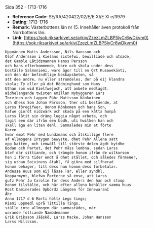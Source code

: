 Sida 352 - 1713-1716

- **Reference Code**: SE/RA/420422/02/E/E XI/E XI e/3979
- **Dating**: 1713-1716
- **Remark**: Västerbottens län nr 15. Innehåller även protokoll från Norrbottens län.
- **Link**: [https://sok.riksarkivet.se/arkiv/ZzezLmZLBP5lyCr6wDkvm0](https://sok.riksarkivet.se/arkiv/ZzezLmZLBP5lyCr6wDkvm0)

```txt linenums="1"
Uppmännen Matts Andersson, Nils Hansson och
Olof Andersson i Kielans sistefwi, bewilliade och utsade,
det Gamble Lätidzmannen Hanss Persson
och hans efterkommende, böre och skola under dess
boställe Salmoniemi, ware ägor till en Ort Kusowekänti,
och den där befindtlige boskapsbeten, så
att dee andre, nu eller strumdeles, der på eij klandra
skola; Ty eller på det Rödninghund som Hans
Uthan som wid Kielfwejoch, att anbete nedlagdt.
Widhelangande twisten emillan Nybyggeren Lars
Torvinen och Lappen Pähr Mattsson Känkoinen
och dhess Son Johan Pärsson, ther uti bestående, at
Larss föregifwer, Honom Rönkomen och hans Son,
hafwe giordt nidzwärk och skada på een kåtta hunpå
Larss låtit sin dräng luggia något arbete, och
tagit een där ifrån een bodh, uti hwilken han och
skall äga en liten dehl. Sammaledes min at förte
Karen
hwar emot Pehr med Lundzmans och åtskillige flere
af Allmogens Intygen bewyste, dhet Pehr Allena satt
opp katten, och iemwäll till störste delen ägdt bytdhe
Bodan och Partet, det Pehr måss lembna, sedan Larss
blef där sittiande, och trängde honom ifrån de wilkorsom
hen i förra tider endt å dhet stället, och således förmener,
sig uthan Soivinens åtahl, få giöra med silfherad
honom behager, till dess han honom dess förbetalar.
Andesse Huus som eij lässe Tar, eller syndhl.
Kopparmynt, blefwo Parterne så ense, att Larss
gufz Pehr Ju Carolin för dess Anders den han och stoop
honom tilstälte, och här efter allena behåller samma huus
Rost Daminerades Opbördz Längden för InnewaranI
Åhr
Anno 1717 d 6 Marti höltz Lego tings;
Riemi uppmedl uprå Tittilla Tings,
ställe inte allmogen där sammastädes, när
warande fölliande Nämbdemanne
Erik Eriksson Jääskö, Larss Macke, Johan Hansson
Larss Nillsson.
```
